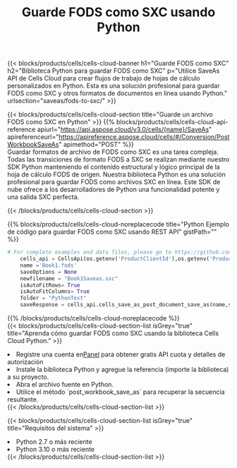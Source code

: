 ﻿---
title:  Guarde FODS como SXC usando Python
description:  Utilizando Aspose.Cells Cloud SDK para Python para guardar el archivo en formato FODS como archivo en formato SXC.
kwords: Excel, Save FODS as SXC, REST, Python
howto: How to save FODS as SXC using Aspose.Cells Cloud Python library.
---
{{< blocks/products/cells/cells-cloud-banner h1="Guarde FODS como SXC" h2="Biblioteca Python para guardar FODS como SXC" p="Utilice SaveAs API de Cells Cloud para crear flujos de trabajo de hojas de cálculo personalizados en Python. Esta es una solución profesional para guardar FODS como SXC y otros formatos de documentos en línea usando Python." urlsection="saveas/fods-to-sxc/" >}}

{{< blocks/products/cells/cells-cloud-section title="Guarde un archivo FODS como SXC en Python" >}}
{{% blocks/products/cells/cells-cloud-api-reference apiurl="https://api.aspose.cloud/v3.0/cells/{name}/SaveAs" apireferenceurl="https://apireference.aspose.cloud/cells/#/Conversion/PostWorkbookSaveAs" apimethod="POST" %}}
<br/>
Guardar formatos de archivo de FODS como SXC es una tarea compleja. Todas las transiciones de formato FODS a SXC se realizan mediante nuestro SDK Python manteniendo el contenido estructural y lógico principal de la hoja de cálculo FODS de origen. Nuestra biblioteca Python es una solución profesional para guardar FODS como archivos SXC en línea. Este SDK de nube ofrece a los desarrolladores de Python una funcionalidad potente y una salida SXC perfecta.

{{< /blocks/products/cells/cells-cloud-section >}}

{{% blocks/products/cells/cells-cloud-noreplacecode title="Python Ejemplo de código para guardar FODS como SXC usando REST API" gistPath="" %}}
  
```python
# For complete examples and data files, please go to https://github.com/aspose-cells-cloud/aspose-cells-cloud-python/
    cells_api = CellsApi(os.getenv('ProductClientId'),os.getenv('ProductClientSecret'))
    name ='Book1.fods'    
    saveOptions = None
    newfilename = "Book1Saveas.sxc"
    isAutoFitRows= True
    isAutoFitColumns= True
    folder = "PythonTest"
    saveResponse = cells_api.cells_save_as_post_document_save_as(name,save_options=saveOptions, newfilename=(folder +'/' + newfilename),folder=folder)
```
  
{{% /blocks/products/cells/cells-cloud-noreplacecode %}}
<br/>
{{< blocks/products/cells/cells-cloud-section-list isGrey="true" title="Aprenda cómo guardar FODS como SXC usando la biblioteca Cells Cloud Python." >}}
<li> Registre una cuenta en<a href="https://dashboard.aspose.cloud/">Panel</a> para obtener gratis API cuota y detalles de autorización</li>
<li>Instale la biblioteca Python y agregue la referencia (importe la biblioteca) a su proyecto.</li>
<li>Abra el archivo fuente en Python.</li>
<li>Utilice el método `post_workbook_save_as` para recuperar la secuencia resultante.</li>
{{< /blocks/products/cells/cells-cloud-section-list >}}

{{< blocks/products/cells/cells-cloud-section-list isGrey="true" title="Requisitos del sistema" >}}
<li>Python 2.7 o más reciente</li>
<li>Python 3.10 o más reciente</li>
{{< /blocks/products/cells/cells-cloud-section-list >}}
